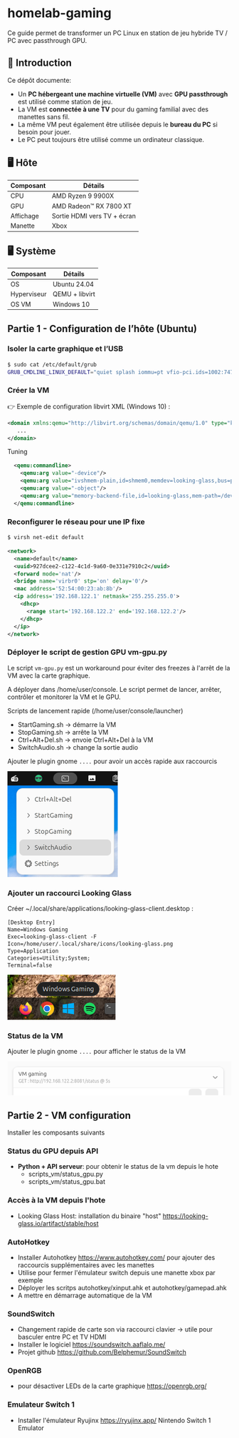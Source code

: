 # homelab-gaming

Ce guide permet de transformer un PC Linux en station de jeu hybride TV / PC avec passthrough GPU.

## 🧩 Introduction

Ce dépôt documente:

- Un **PC hébergeant une machine virtuelle (VM)** avec **GPU passthrough** est utilisé comme station de jeu.
- La VM est **connectée à une TV** pour du gaming familial avec des manettes sans fil.
- La même VM peut également être utilisée depuis le **bureau du PC** si besoin pour jouer.
- Le PC peut toujours être utilisé comme un ordinateur classique.

## 🖥️ Hôte

| Composant      | Détails                     |
|----------------|-----------------------------|
| CPU            | AMD Ryzen 9 9900X           |
| GPU            | AMD Radeon™ RX 7800 XT      |
| Affichage      | Sortie HDMI vers TV + écran |
| Manette        | Xbox                        |

## 🖥️ Système

| Composant      | Détails                     |
|----------------|-----------------------------|
| OS             | Ubuntu 24.04                |
| Hyperviseur    | QEMU + libvirt              |
| OS VM          | Windows 10                  |

## Partie 1 - Configuration de l’hôte (Ubuntu)

### Isoler la carte graphique et l’USB

```bash
$ sudo cat /etc/default/grub
GRUB_CMDLINE_LINUX_DEFAULT="quiet splash iommu=pt vfio-pci.ids=1002:747e,1002:ab30,15b7:5011"
```

### Créer la VM

👉 Exemple de configuration libvirt XML (Windows 10) :

```xml
<domain xmlns:qemu="http://libvirt.org/schemas/domain/qemu/1.0" type="kvm">
   ...
</domain>
```

Tuning
```xml
  <qemu:commandline>
    <qemu:arg value="-device"/>
    <qemu:arg value="ivshmem-plain,id=shmem0,memdev=looking-glass,bus=pcie.0,addr=0x11"/>
    <qemu:arg value="-object"/>
    <qemu:arg value="memory-backend-file,id=looking-glass,mem-path=/dev/kvmfr0,size=128M,share=yes"/>
  </qemu:commandline>
```

### Reconfigurer le réseau pour une IP fixe

```bash
$ virsh net-edit default
```

```xml
<network>
  <name>default</name>
  <uuid>927dcee2-c122-4c1d-9a60-0e331e7910c2</uuid>
  <forward mode='nat'/>
  <bridge name='virbr0' stp='on' delay='0'/>
  <mac address='52:54:00:23:ab:8b'/>
  <ip address='192.168.122.1' netmask='255.255.255.0'>
    <dhcp>
      <range start='192.168.122.2' end='192.168.122.2'/>
    </dhcp>
  </ip>
</network>
```

### Déployer le script de gestion GPU vm-gpu.py

Le script `vm-gpu.py` est un workaround pour éviter des freezes à l'arrêt de la VM avec la carte graphique.

A déployer dans /home/user/console. Le script permet de lancer, arrêter, contrôler et monitorer la VM et le GPU.

Scripts de lancement rapide (/home/user/console/launcher)
- StartGaming.sh → démarre la VM
- StopGaming.sh → arrête la VM
- Ctrl+Alt+Del.sh → envoie Ctrl+Alt+Del à la VM
- SwitchAudio.sh → change la sortie audio

Ajouter le plugin gnome `....` pour avoir un accès rapide aux raccourcis

![gnome_shortcut](img/gnome_shortcuts.png)

### Ajouter un raccourci Looking Glass

Créer ~/.local/share/applications/looking-glass-client.desktop :

```
[Desktop Entry]
Name=Windows Gaming
Exec=looking-glass-client -F
Icon=/home/user/.local/share/icons/looking-glass.png
Type=Application
Categories=Utility;System;
Terminal=false
```

![looking_glass](img/looking_glass.png)

### Status de la VM

Ajouter le plugin gnome `....` pour afficher le status de la VM

![gnome_plugin](img/gnome_gpustatus.png)


## Partie 2 - VM configuration

Installer les composants suivants

### Status du GPU depuis API

- **Python + API serveur**: pour obtenir le status de la vm depuis le hote
  * scripts_vm/status_gpu.py
  * scripts_vm/status_gpu.bat

### Accès à la VM depuis l'hote 
  * Looking Glass Host: installation du binaire "host" https://looking-glass.io/artifact/stable/host

### AutoHotkey
  * Installer Autohotkey https://www.autohotkey.com/ pour ajouter des raccourcis supplémentaires avec les manettes
  * Utilise pour fermer l'émulateur switch depuis une manette xbox par exemple 
  * Déployer les scritps autohotkey/xinput.ahk et autohotkey/gamepad.ahk
  * A mettre en démarrage automatique de la VM

### SoundSwitch
  * Changement rapide de carte son via raccourci clavier → utile pour basculer entre PC et TV HDMI
  * Installer le logiciel https://soundswitch.aaflalo.me/
  * Projet github https://github.com/Belphemur/SoundSwitch

### OpenRGB
  * pour désactiver LEDs de la carte graphique
    https://openrgb.org/

### Emulateur Switch 1
  * Installer l'émulateur Ryujinx https://ryujinx.app/ Nintendo Switch 1 Emulator
